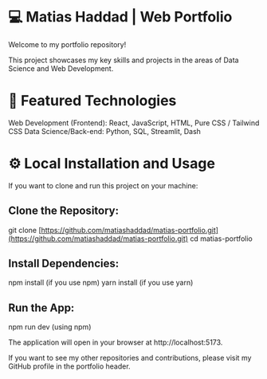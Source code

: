 # 💻 Matias Haddad | Web Portfolio

Welcome to my portfolio repository!

This project showcases my key skills and projects in the areas of Data Science and Web Development.

# 🚀 Featured Technologies

Web Development (Frontend): React, JavaScript, HTML, Pure CSS / Tailwind CSS
Data Science/Back-end: Python, SQL, Streamlit, Dash

# ⚙️ Local Installation and Usage

If you want to clone and run this project on your machine:

## Clone the Repository:

git clone [https://github.com/matiashaddad/matias-portfolio.git](https://github.com/matiashaddad/matias-portfolio.git)
cd matias-portfolio

## Install Dependencies:

npm install (if you use npm)
yarn install (if you use yarn)

## Run the App:

npm run dev (using npm)

The application will open in your browser at http://localhost:5173.

If you want to see my other repositories and contributions, please visit my GitHub profile in the portfolio header.
